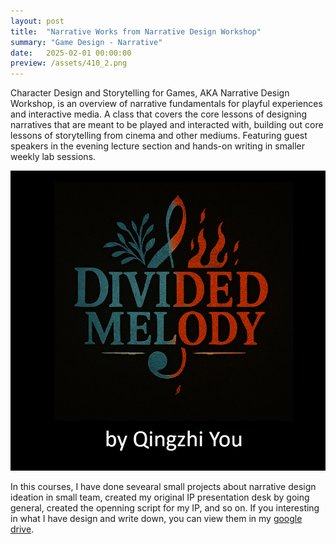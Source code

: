 ```yaml
---
layout: post
title:  "Narrative Works from Narrative Design Workshop"
summary: "Game Design - Narrative"
date:   2025-02-01 00:00:00
preview: /assets/410_2.png
---
```


Character Design and Storytelling for Games, AKA Narrative Design Workshop, is an overview of narrative fundamentals for playful experiences and interactive media. A class that covers the core lessons of designing narratives that are meant to be played and interacted with, building out core lessons of storytelling from cinema and other mediums. Featuring guest speakers in the evening lecture section and hands-on writing in smaller weekly lab sessions.

![Picture 1](/assets/410_1.png)

In this courses, I have done sevearal small projects about narrative design ideation in small team, created my original IP presentation desk by going general, created the openning script for my IP, and so on. If you interesting in what I have design and write down, you can view them in my [google drive](/https://drive.google.com/drive/folders/18Ha5pLfmXy8_hoF_7TOvO01hOZIJNjf3?usp=drive_link).
